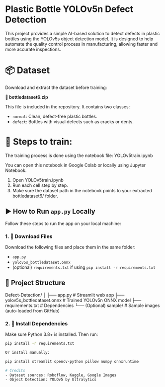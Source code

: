 # Plastic Bottle YOLOv5n Defect Detection

This project provides a simple AI-based solution to detect defects in plastic bottles using the YOLOv5s object detection model. It is designed to help automate the quality control process in manufacturing, allowing faster and more accurate inspections.

# 📦 Dataset

Download and extract the dataset before training:

**📁 bottledataset6.zip**

This file is included in the repository. It contains two classes:
- `normal`: Clean, defect-free plastic bottles.
- `defect`: Bottles with visual defects such as cracks or dents.

# 📌 Steps to train:
The training process is done using the notebook file: YOLOv5train.ipynb

You can open this notebook in Google Colab or locally using Jupyter Notebook.
1. Open YOLOv5train.ipynb
2. Run each cell step by step.
3. Make sure the dataset path in the notebook points to your extracted bottledataset6/ folder.


## ▶️ How to Run `app.py` Locally

Follow these steps to run the app on your local machine:

### 1. 🔽 Download Files

Download the following files and place them in the same folder:
- `app.py`
- `yolov5s_bottledataset.onnx`
- (optional) `requirements.txt` if using `pip install -r requirements.txt`

## 📂 Project Structure

Defect-Detection/
│
├── app.py # Streamlit web app
├── yolov5s_bottledataset.onnx # Trained YOLOv5n ONNX model
├── requirements.txt # Dependencies
└── (Optional) sample/ # Sample images (auto-loaded from GitHub)

### 2. 🐍 Install Dependencies

Make sure Python 3.8+ is installed. Then run:

```bash
pip install -r requirements.txt

Or install manually:

pip install streamlit opencv-python pillow numpy onnxruntime

# Credits
- Dataset sources: Roboflow, Kaggle, Google Images
- Object Detection: YOLOv5 by Ultralytics

